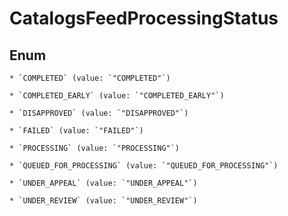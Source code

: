 
# CatalogsFeedProcessingStatus

## Enum


    * `COMPLETED` (value: `"COMPLETED"`)

    * `COMPLETED_EARLY` (value: `"COMPLETED_EARLY"`)

    * `DISAPPROVED` (value: `"DISAPPROVED"`)

    * `FAILED` (value: `"FAILED"`)

    * `PROCESSING` (value: `"PROCESSING"`)

    * `QUEUED_FOR_PROCESSING` (value: `"QUEUED_FOR_PROCESSING"`)

    * `UNDER_APPEAL` (value: `"UNDER_APPEAL"`)

    * `UNDER_REVIEW` (value: `"UNDER_REVIEW"`)



